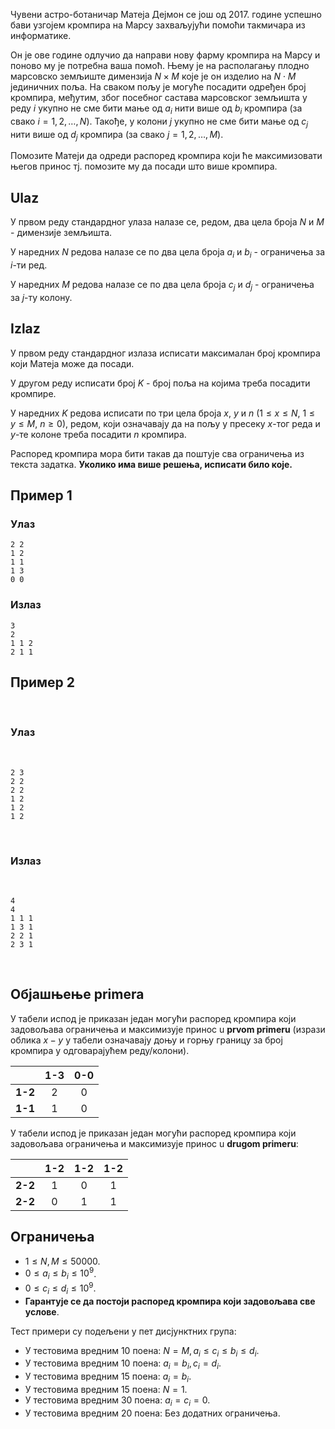 Чувени астро-ботаничар Матеја Дејмон се још од 2017. године успешно бави узгојем кромпира на Марсу захваљујући помоћи такмичара из информатике.

Он је ове године одлучио да направи нову фарму кромпира на Марсу и поново му је потребна ваша помоћ. Њему је на располагању плодно марсовско земљиште димензија $N \times M$ које је он изделио на $N \cdot M$ јединичних поља. На сваком пољу је могуће посадити одређен број кромпира, међутим, због посебног састава марсовског земљишта у реду $i$ укупно не сме бити мање од $a_i$ нити више од $b_i$ кромпирa (за свако $i = 1,2,\ldots,N$). Такође, у колони $j$ укупно не сме бити мање од $c_j$ нити више од $d_j$ кромпира (за свако $j = 1,2,\ldots,M$).

Помозите Матеји да одреди распоред кромпира који ће максимизовати његов принос тј. помозите му да посади што више кромпира.

## Ulaz
У првом реду стандардног улаза налазе се, редом, два цела броја $N$ и $M$ - димензије земљишта.

У наредних $N$ редова налазе се по два цела броја $a_i$ и $b_i$ - ограничења за $i$-ти ред.

У наредних $M$ редова налазе се по два цела броја $c_j$ и $d_j$ - ограничења за $j$-ту колону.

## Izlaz
У првом реду стандардног излаза исписати максималан број кромпира који Матеја може да посади.

У другом реду исписати број $K$ - број поља на којима треба посадити кромпире.

У наредних $K$ редова исписати по три цела броја $x$, $y$ и $n$ ($1 \leq x \leq N$, $1 \leq y \leq M$, $n \geq 0$), редом, који означавају да на пољу у пресеку $x$-тог реда и $y$-те колоне треба посадити $n$ кромпира.

Распоред кромпира мора бити такав да поштује сва ограничења из текста задатка. **Уколико има више решења, исписати било које.**

## Пример 1
### Улаз
```
2 2
1 2
1 1
1 3
0 0
```

### Излaз
```
3
2
1 1 2
2 1 1
```
	
## Пример 2

<br>

### Улаз

<br>

```
2 3
2 2
2 2
1 2
1 2
1 2
```

<br>

### Излаз

<br>

```
4
4
1 1 1
1 3 1
2 2 1
2 3 1
```

<br>

## Објашњење primera
У табели испод је приказан један могући распоред кромпира који задовољава ограничења и максимизује принос u **prvom primeru** (изрази облика $x-y$ у табели означавају доњу и горњу границу за број кромпира у одговарајућем реду/колони).

| | 1-3 |0-0|
| ---        |    :----:   |          :---: |
|**1-2**| 2 | 0 |
|**1-1**| 1 | 0 |

У табели испод је приказан један могући распоред кромпира који задовољава ограничења и максимизује принос u **drugom primeru**:

| | 1-2 |1-2| 1-2 |
| ---   |    :----:   | :---: | :---:|
|**2-2**| 1 | 0 | 1 |
|**2-2**| 0 | 1 | 1 |
  
## Ограничења

- $1 \leq N, M \leq 50000$.
- $0 \leq а_i \leq b_i \leq 10^9$.
- $0 \leq c_i \leq d_i \leq 10^9$.
- **Гарантује се да постоји распоред кромпира који задовољава све услове**.

Тест примери су подељени у пет дисјунктних група:

- У тестовима вредним $10$ поена: $N=M, a_i \leq c_i \leq b_i \leq d_i$.
- У тестовима вредним $10$ поена: $a_i = b_i, c_i = d_i$.
- У тестовима вредним $15$ поена: $a_i = b_i$.
- У тестовима вредним $15$ поена: $N = 1$.
- У тестовима вредним $30$ поена: $a_i = c_i = 0$.
- У тестовима вредним $20$ поена: Без додатних ограничења.

